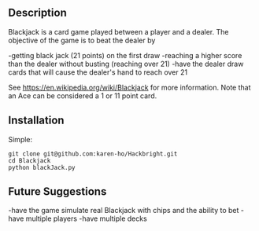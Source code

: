 Description
------------
Blackjack is a card game played between a player and a dealer. The objective of the game is to beat the dealer by 

-getting black jack (21 points) on the first draw
-reaching a higher score than the dealer without busting (reaching over 21)
-have the dealer draw cards that will cause the dealer's hand to reach over 21

See https://en.wikipedia.org/wiki/Blackjack for more information. Note that an Ace can be considered a 1 or 11 point card.

Installation
------------

Simple:

    git clone git@github.com:karen-ho/Hackbright.git
    cd Blackjack
    python blackJack.py

Future Suggestions
------------
-have the game simulate real Blackjack with chips and the ability to bet
-have multiple players
-have multiple decks
